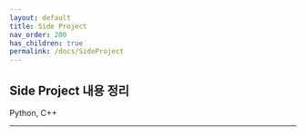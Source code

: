 ```yaml
---
layout: default
title: Side Project
nav_order: 200
has_children: true
permalink: /docs/SideProject
---
```


## Side Project 내용 정리

Python, C++

---

